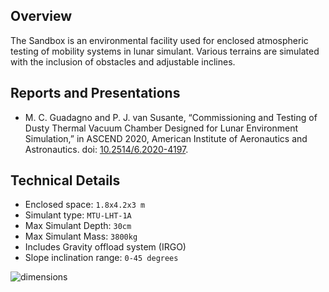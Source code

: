 ## Overview
The Sandbox is an environmental facility used for enclosed atmospheric testing of mobility systems in lunar simulant. Various terrains are simulated with the inclusion of obstacles and adjustable inclines.

## Reports and Presentations
* M. C. Guadagno and P. J. van Susante, “Commissioning and Testing of Dusty Thermal Vacuum Chamber Designed for Lunar Environment Simulation,” in ASCEND 2020, American Institute of Aeronautics and Astronautics. doi: [10.2514/6.2020-4197](https://arc.aiaa.org/doi/10.2514/6.2020-4197).

## Technical Details
* Enclosed space: `1.8x4.2x3 m`
* Simulant type: `MTU-LHT-1A`
* Max Simulant Depth: `30cm`
* Max Simulant Mass: `3800kg`
* Includes Gravity offload system (IRGO) 
* Slope inclination range: `0-45 degrees`

![dimensions](/facilities/sandbox/enclosure.png)